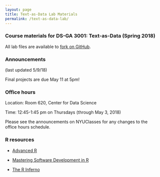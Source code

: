 ```yaml
---
layout: page
title: Text-as-Data Lab Materials
permalink: /text-as-data-lab/
---
```


### Course materials for DS-GA 3001: Text-as-Data (Spring 2018)

All lab files are available to <a href="https://github.com/leslie-huang/Text-as-Data-Lab-Spr2018">fork on GitHub</a>.

### Announcements

(last updated 5/9/18)

Final projects are due May 11 at 5pm!

### Office hours

Location: Room 620, Center for Data Science

Time: 12:45-1:45 pm on Thursdays (through May 3, 2018)

Please see the announcements on NYUClasses for any changes to the office hours schedule.

### R resources

- <a href="http://adv-r.had.co.nz/">Advanced R</a>

- <a href="https://bookdown.org/rdpeng/RProgDA/">Mastering Software Development in R</a>

- <a href="http://www.burns-stat.com/pages/Tutor/R_inferno.pdf">The R Inferno</a>
